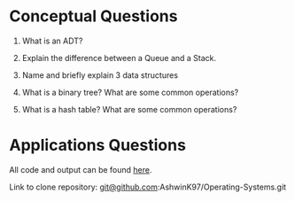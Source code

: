 # Conceptual Questions

1. What is an ADT?


2. Explain the difference between a Queue and a Stack.


3. Name and briefly explain 3 data structures


4. What is a binary tree? What are some common operations?


5. What is a hash table? What are some common operations?



# Applications Questions

All code and output can be found [here](https://github.com/AshwinK97/Operating-Systems/tree/master/Tutorials/Tutorial%208).

Link to clone repository: git@github.com:AshwinK97/Operating-Systems.git
